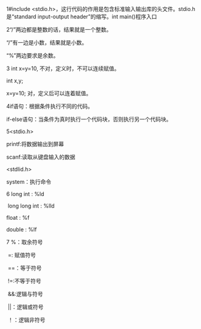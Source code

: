 1#include <stdio.h>，这行代码的作用是包含标准输入输出库的头文件。stdio.h 是“standard input-output header”的缩写。int main()程序入口

2“/”两边都是整数的话，结果就是一个整数。

  “/”有一边是小数，结果就是小数。

 “%”两边要求是余数。

3 int x=y=10, 不对，定义时，不可以连续赋值。

  int x,y;

  x=y=10;        对，定义后可以连着赋值。

4if语句：根据条件执行不同的代码。

  if-else语句：当条件为真时执行一个代码块，否则执行另一个代码块。

5<stdio.h>

printf:将数据输出到屏幕

scanf:读取从键盘输入的数据

<stdlid.h>

system：执行命令

6  long int : %ld      

​    long long int : %lld      

  float : %f      

  double : %lf

7 %：取余符号

​    =:   赋值符号  

​    ==：等于符号

​    !=:不等于符号

​    &&:逻辑与符号

​    ||：逻辑或符号

​    ！：逻辑非符号





